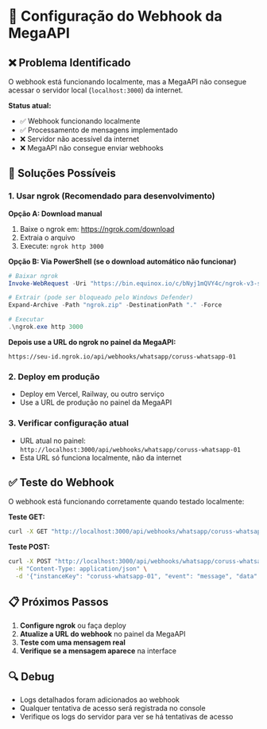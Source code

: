 # 🔧 Configuração do Webhook da MegaAPI

## ❌ Problema Identificado
O webhook está funcionando localmente, mas a MegaAPI não consegue acessar o servidor local (`localhost:3000`) da internet.

**Status atual:**
- ✅ Webhook funcionando localmente
- ✅ Processamento de mensagens implementado
- ❌ Servidor não acessível da internet
- ❌ MegaAPI não consegue enviar webhooks

## 🚀 Soluções Possíveis

### 1. Usar ngrok (Recomendado para desenvolvimento)

**Opção A: Download manual**
1. Baixe o ngrok em: https://ngrok.com/download
2. Extraia o arquivo
3. Execute: `ngrok http 3000`

**Opção B: Via PowerShell (se o download automático não funcionar)**
```powershell
# Baixar ngrok
Invoke-WebRequest -Uri "https://bin.equinox.io/c/bNyj1mQVY4c/ngrok-v3-stable-windows-amd64.zip" -OutFile "ngrok.zip"

# Extrair (pode ser bloqueado pelo Windows Defender)
Expand-Archive -Path "ngrok.zip" -DestinationPath "." -Force

# Executar
.\ngrok.exe http 3000
```

**Depois use a URL do ngrok no painel da MegaAPI:**
```
https://seu-id.ngrok.io/api/webhooks/whatsapp/coruss-whatsapp-01
```

### 2. Deploy em produção
- Deploy em Vercel, Railway, ou outro serviço
- Use a URL de produção no painel da MegaAPI

### 3. Verificar configuração atual
- URL atual no painel: `http://localhost:3000/api/webhooks/whatsapp/coruss-whatsapp-01`
- Esta URL só funciona localmente, não da internet

## ✅ Teste do Webhook
O webhook está funcionando corretamente quando testado localmente:

**Teste GET:**
```bash
curl -X GET "http://localhost:3000/api/webhooks/whatsapp/coruss-whatsapp-01"
```

**Teste POST:**
```bash
curl -X POST "http://localhost:3000/api/webhooks/whatsapp/coruss-whatsapp-01" \
  -H "Content-Type: application/json" \
  -d '{"instanceKey": "coruss-whatsapp-01", "event": "message", "data": {"from": "5511999999999", "body": "Teste", "type": "text", "timestamp": 1736619200, "messageId": "test_123"}}'
```

## 📋 Próximos Passos
1. **Configure ngrok** ou faça deploy
2. **Atualize a URL do webhook** no painel da MegaAPI
3. **Teste com uma mensagem real**
4. **Verifique se a mensagem aparece** na interface

## 🔍 Debug
- Logs detalhados foram adicionados ao webhook
- Qualquer tentativa de acesso será registrada no console
- Verifique os logs do servidor para ver se há tentativas de acesso

